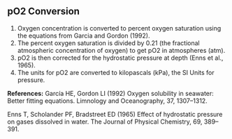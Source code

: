 ## pO2 Conversion

1) Oxygen concentration is converted to percent oxygen saturation using the equations from Garcia and Gordon (1992). 
2) The percent oxygen saturation is divided by 0.21 (the fractional atmospheric concentration of oxygen) to get pO2 in atmospheres (atm).
3) pO2 is then corrected for the hydrostatic pressure at depth (Enns et al., 1965). 
4) The units for pO2 are converted to kilopascals (kPa), the SI Units for pressure.

**References:**
García HE, Gordon LI (1992) Oxygen solubility in seawater: Better fitting equations. Limnology and Oceanography, 37, 1307–1312.

Enns T, Scholander PF, Bradstreet ED (1965) Effect of hydrostatic pressure on gases dissolved in water. The Journal of Physical Chemistry, 69, 389–391.
